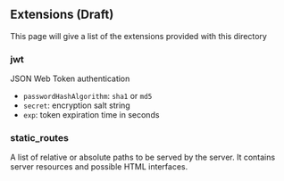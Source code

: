 
## Extensions (Draft)

This page will give a list of the extensions provided with this directory


### jwt
JSON Web Token authentication
* `passwordHashAlgorithm`: `sha1` or `md5`
* `secret`:  encryption salt string
* `exp`: token expiration time in seconds

### static_routes
A list of relative or absolute paths to be served by the server. It contains server resources and possible HTML interfaces.